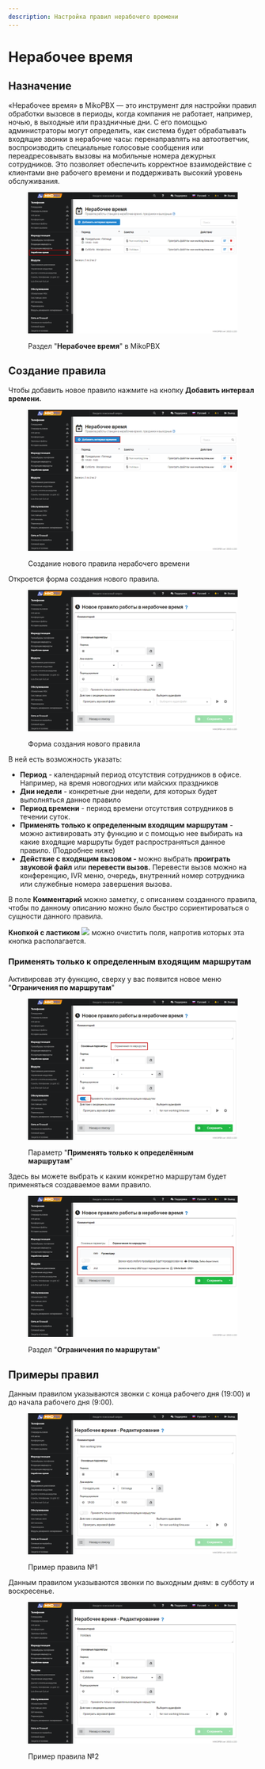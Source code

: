 ```yaml
---
description: Настройка правил нерабочего времени
---
```


# Нерабочее время

## Назначение

«Нерабочее время» в MikoPBX — это инструмент для настройки правил обработки вызовов в периоды, когда компания не работает, например, ночью, в выходные или праздничные дни. С его помощью администраторы могут определить, как система будет обрабатывать входящие звонки в нерабочие часы: перенаправлять на автоответчик, воспроизводить специальные голосовые сообщения или переадресовывать вызовы на мобильные номера дежурных сотрудников. Это позволяет обеспечить корректное взаимодействие с клиентами вне рабочего времени и поддерживать высокий уровень обслуживания.

<figure><img src="../../.gitbook/assets/1 (55).png" alt=""><figcaption><p>Раздел "<strong>Нерабочее время</strong>" в MikoPBX</p></figcaption></figure>

## Создание правила

Чтобы добавить новое правило нажмите на кнопку **Добавить интервал времени.**

<figure><img src="../../.gitbook/assets/2 (19).png" alt=""><figcaption><p>Создание нового правила нерабочего времени</p></figcaption></figure>

Откроется форма создания нового правила.

<figure><img src="../../.gitbook/assets/3 (34).png" alt=""><figcaption><p>Форма создания нового правила</p></figcaption></figure>

В ней есть возможность указать:

* **Период** - календарный период отсутствия сотрудников в офисе. Например, на время новогодних или майских праздников
* **Дни недели** - конкретные дни недели, для которых будет выполняться данное правило
* **Период времени** - период времени отсутствия сотрудников в течении суток.
* **Применять только к определенным входящим маршрутам** - можно активировать эту функцию и с помощью нее выбирать на какие входящие маршруты будет распространяться данное правило. (Подробнее ниже)
* **Действие с входящим вызовом -** можно выбрать **проиграть звуковой файл** или **перевести вызов.** Перевести вызов можно на конференцию, IVR меню, очередь,  внутренний номер сотрудника или служебные номера завершения вызова.&#x20;

В поле **Комментарий** можно заметку, с описанием созданного правила, чтобы по данному описанию можно было быстро сориентироваться о сущности данного правила.

**Кнопкой с ластиком** ![](../../.gitbook/assets/nerab\_vrem\_6.png) можно очистить поля, напротив которых эта кнопка располагается.

### **Применять только к определенным входящим маршрутам**

Активировав эту функцию, сверху у вас появится новое меню "**Ограничения по маршрутам**"

<figure><img src="../../.gitbook/assets/4 (7).png" alt=""><figcaption><p>Параметр "<strong>Применять только к определённым маршрутам</strong>"</p></figcaption></figure>

Здесь вы можете выбрать к каким конкретно маршрутам будет применяться создаваемое вами правило.

<figure><img src="../../.gitbook/assets/5 (26).png" alt=""><figcaption><p>Раздел "<strong>Ограничения по маршрутам</strong>"</p></figcaption></figure>

## Примеры правил

Данным правилом указываются звонки с конца рабочего дня (19:00) и до начала рабочего дня (9:00).

<figure><img src="../../.gitbook/assets/6 (20).png" alt=""><figcaption><p>Пример правила №1</p></figcaption></figure>

Данным правилом указываются звонки по выходным дням: в субботу и воскресенье.

<figure><img src="../../.gitbook/assets/7 (2).png" alt=""><figcaption><p>Пример правила №2</p></figcaption></figure>
